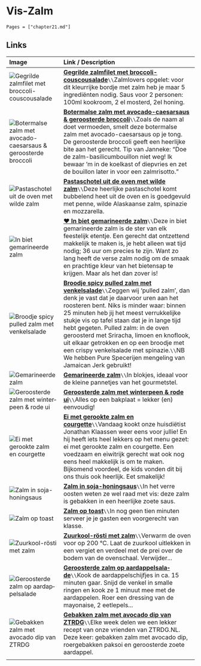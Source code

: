 # Vis-Zalm

```@contents
Pages = ["chapter21.md"]
```

## Links

| Image| Link / Description |
| :--- | :--- |
| ![Gegrilde zalmfilet met broccoli-couscousalade](https://static.ah.nl/static/recepten/img_RAM_PRD167760_890x594_JPG.jpg) | **[Gegrilde zalmfilet met broccoli-couscousalade](https://www.ah.nl/allerhande/recept/R-R1197024/gegrilde-zalmfilet-met-broccoli-couscousalade)**``\\``Zalmlovers opgelet: voor dit kleurrijke bordje met zalm heb je maar 5 ingrediënten nodig. Saus voor 2 personen: 100ml kookroom, 2 el mosterd, 2el honing. |
| ![Botermalse zalm met avocado-caesarsaus & geroosterde broccoli](https://deliciousmagazine.nl/app/uploads/2018/09/Broccoli_preview-1-681x1024.jpg) | **[Botermalse zalm met avocado-caesarsaus & geroosterde broccoli](https://deliciousmagazine.nl/recepten/botermalse-zalm-met-avocado-caesarsaus-geroosterde-broccoli/)**``\\``Zoals de naam al doet vermoeden, smelt deze botermalse zalm met avocado-caesarsaus op je tong. De geroosterde broccoli geeft een heerlijke bite aan het gerecht. Tip van Janneke: “Doe de zalm-basilicumbouillon niet weg! Ik bewaar ’m in de koelkast of diepvries en zet de bouillon later in voor een zalmrisotto.” |
| ![Pastaschotel uit de oven met wilde zalm](https://img.culy.nl/images/XStjOTRgIPhxSH-NSodMPFHT_PE=/860x303/filters:quality(80):format(jpeg):background_color(fff)/https%3A%2F%2Fwww.culy.nl%2Fwp-content%2Fuploads%2F2014%2F06%2FCuly00012.jpg) | **[Pastaschotel uit de oven met wilde zalm](https://www.culy.nl/recepten/pastaschotel-uit-de-oven-met-wilde-zalm/?utm_campaign=Culy%27s%20recept%20van%20de%20dag&utm_medium=email&utm_source=Revue%20newsletter)**``\\``Deze heerlijke pastaschotel komt bubbelend heet uit de oven en is goedgevuld met penne, wilde Alaskaanse zalm, spinazie en mozzarella. |
| ![In biet gemarineerde zalm](https://www.francescakookt.nl/wp-content/uploads/2022/05/in-biet-gemarineerde-zalm-met-citroencreme-2.jpg) | **[♥ In biet gemarineerde zalm](https://www.francescakookt.nl/in-biet-gemarineerde-zalm-met-citroencreme/)**``\\``Deze in biet gemarineerde zalm is de ster van elk feestelijk etentje. Een gerecht dat ontzettend makkelijk te maken is, je hebt alleen wat tijd nodig; 36 uur om precies te zijn. Want zo lang heeft de verse zalm nodig om de smaak en prachtige kleur van het bietensap te krijgen. Maar als het dan zover is! |
| ![Broodje spicy pulled zalm met venkelsalade](https://img.culy.nl/images/HZy5-5ah9mqrkfGvIVn3Y1N-wps=/860x303/filters:quality(80):format(jpeg):background_color(fff)/https%3A%2F%2Fwww.culy.nl%2Fwp-content%2Fuploads%2F2021%2F09%2FSAM7200.jpg) | **[Broodje spicy pulled zalm met venkelsalade](https://www.culy.nl/recepten/broodje-pulled-zalm/)**``\\``Zeggen wij ‘pulled zalm’, dan denk je vast dat je daarvoor uren aan het roosteren bent. Niks is minder waar: binnen 25 minuten heb jij het meest verrukkelijke stukje vis op tafel staan dat je in lange tijd hebt gegeten. Pulled zalm: in de oven geroosterd met Sriracha, limoen en knoflook, uit elkaar getrokken en op een broodje met een crispy venkelsalade met spinazie.``\\``NB We hebben Pure Specerijen mengeling van Jamaican Jerk gebruikt!|
| ![Ge­ma­ri­neer­de zalm](https://static.ah.nl/static/recepten/img_008776_445x297_JPG.jpg) | **[Ge­ma­ri­neer­de zalm](https://www.ah.nl/allerhande/recept/R-R870020/gemarineerde-zalm)**``\\``In blokjes, ideaal voor de kleine pannetjes van het gourmetstel. |
| ![Ge­roos­ter­de zalm met win­ter­peen & ro­de ui](https://static.ah.nl/static/recepten/img_RAM_PRD123748_445x297_JPG.jpg) | **[Ge­roos­ter­de zalm met win­ter­peen & ro­de ui](https://www.ah.nl/allerhande/recept/R-R1193017/geroosterde-zalm-met-winterpeen-en-rode-ui)**``\\``Alles op een bakplaat = lekker (en) eenvoudig! |
| ![Ei met gerookte zalm en courgette](http://www.francescakookt.nl/wp-content/uploads/2022/05/ei-met-gerookte-zalm-en-courgette-2-681x1024.jpg) | **[Ei met gerookte zalm en courgette](https://www.francescakookt.nl/ei-met-gerookte-zalm-en-courgette/)**``\\``Vandaag kookt onze huisdiëtist Jonathan Klaassen weer eens voor jullie! En hij heeft iets heel lekkers op het menu gezet: ei met gerookte zalm en courgette. Een voedzaam en eiwitrijk gerecht wat ook nog eens heel makkelijk is om te maken. Bijkomend voordeel, de kids vonden dit bij ons thuis ook heerlijk. Eet smakelijk! |
| ![Zalm in so­ja-ho­ning­saus](https://static.ah.nl/static/recepten/img_007083_445x297_JPG.jpg) | **[Zalm in so­ja-ho­ning­saus](https://www.ah.nl/allerhande/recept/R-R697390/zalm-in-soja-honingsaus)**``\\``In het verre oosten weten ze wel raad met vis: deze zalm is gebakken in een heerlijke zoete saus. |
| ![Zalm op toast](https://static.ah.nl/static/recepten/img_006221_445x297_JPG.jpg) | **[Zalm op toast](https://www.ah.nl/allerhande/recept/R-R597386/zalm-op-toast)**``\\``In nog geen tien minuten serveer je je gasten een voorgerecht van klasse. |
| ![Zuur­kool-rös­ti met zalm](https://static.ah.nl/static/recepten/img_006867_445x297_JPG.jpg) | **[Zuur­kool-rös­ti met zalm](https://www.ah.nl/allerhande/recept/R-R674470/zuurkool-rosti-met-zalm)**``\\``Verwarm de oven voor op 200 °C. Laat de zuurkool uitlekken in een vergiet en verdeel met de prei over de bodem van de ovenschaal. Verwijder... |
| ![Ge­roos­ter­de zalm op aard­ap­pel­sa­la­de](https://static.ah.nl/static/recepten/img_014133_445x297_JPG.jpg) | **[Ge­roos­ter­de zalm op aard­ap­pel­sa­la­de](https://www.ah.nl/allerhande/recept/R-R540828/geroosterde-zalm-op-aardappelsalade)**``\\``Kook de aardappelschijfjes in ca. 15 minuten gaar. Snijd de venkel in smalle ringen en kook ze 1 minuut mee met de aardappelen. Roer een dressing van de mayonaise, 2 eetlepels... |
| ![Gebakken zalm met avocado dip van ZTRDG](https://img.culy.nl/images/2WsPUM1OhO2INLI-S1LqbUEHw7E=/768x271/smart/filters:format(jpeg):quality(80)/https%3A%2F%2Fwww.culy.nl%2Fwp-content%2Fuploads%2F2016%2F07%2F0009180_gebakken-zalm-met-avocado-dip.jpeg) | **[Gebakken zalm met avocado dip van ZTRDG](https://www.culy.nl/recepten/gebakken-zalm-met-avocado-dip-van-ztrdg/)**``\\``Elke week delen we een lekker recept van onze vrienden van ZTRDG.NL. Deze keer: gebakken zalm met avocado dip, roergebakken paksoi en geroosterde zoete aardappel. |
||